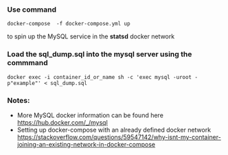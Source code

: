 ### Use command 

```docker-compose  -f docker-compose.yml up```

to spin up the MySQL service in the **statsd** docker network

### Load the sql_dump.sql into the mysql server using the commmand
```docker exec -i container_id_or_name sh -c 'exec mysql -uroot -p"example"' < sql_dump.sql```


### Notes:
* More MySQL docker information can be found here https://hub.docker.com/_/mysql
* Setting up docker-compose with an already defined docker network
https://stackoverflow.com/questions/59547142/why-isnt-my-container-joining-an-existing-network-in-docker-compose